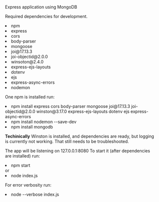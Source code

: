 Express application using MongoDB

Required dependencies for development.
<li>npm</li>
<li>express</li>
<li>cors</li>
<li>body-parser</li>
<li>mongoose</li>
<li>joi@17.13.3</li>
<li>joi-objectid@2.0.0</li>
<li>winsoton@2.4.0</li>
<li>express-ejs-layouts</li>
<li>dotenv</li>
<li>ejs</li>
<li>express-async-errors</li>
<li>nodemon</li>

One npm is installed run:
<li>npm install express cors body-parser mongoose joi@17.13.3 joi-objectid@2.0.0 winston@3.17.0 express-ejs-layouts dotenv ejs express-async-errors</li>

<li>npm install nodemon --save-dev</li>

<li>npm install mongodb</li>

<strong>Techinically</strong> Winston is installed, and dependencies are ready, but logging is currently not working. That still needs to be troubleshooted. 

The app will be listening on 127.0.0.1:8080
To start it (after dependencies are installed) run:
<li>npm start</li>
or
<li>node index.js</li>

For error verbosity run:
<li>node --verbose index.js</li>

